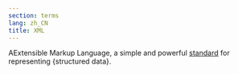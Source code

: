 ```yaml
---
section: terms
lang: zh_CN
title: XML
---
```


AExtensible Markup Language, a simple and powerful [standard](/glossary/en/terms/standard/) for representing {structured data}.